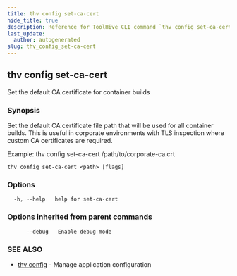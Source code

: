 ```yaml
---
title: thv config set-ca-cert
hide_title: true
description: Reference for ToolHive CLI command `thv config set-ca-cert`
last_update:
  author: autogenerated
slug: thv_config_set-ca-cert
---
```


## thv config set-ca-cert

Set the default CA certificate for container builds

### Synopsis

Set the default CA certificate file path that will be used for all container builds.
This is useful in corporate environments with TLS inspection where custom CA certificates are required.

Example:
  thv config set-ca-cert /path/to/corporate-ca.crt

```
thv config set-ca-cert <path> [flags]
```

### Options

```
  -h, --help   help for set-ca-cert
```

### Options inherited from parent commands

```
      --debug   Enable debug mode
```

### SEE ALSO

* [thv config](thv_config.md)	 - Manage application configuration

